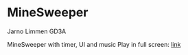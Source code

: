 # MineSweeper

Jarno Limmen
GD3A

MineSweeper with timer, UI and music
Play in full screen:
[link](http://21941.hosts.ma-cloud.nl/bewijzenmap/p3.1/AGP/MineSweeper/)
